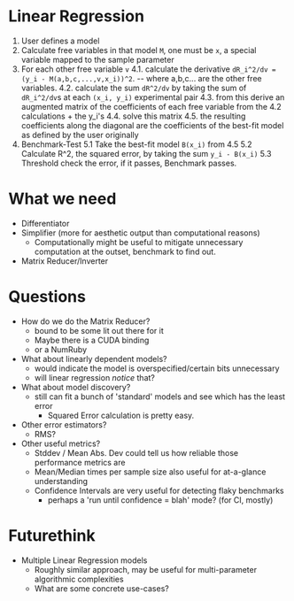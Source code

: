 # Linear Regression

1. User defines a model
2. Calculate free variables in that model `M`, one must be `x`, a special variable
   mapped to the sample parameter
4. For each other free variable `v`
  4.1. calculate the derivative `dR_i^2/dv = (y_i - M(a,b,c,...,v,x_i))^2`. -- where
       a,b,c... are the other free variables.
  4.2. calculate the sum `dR^2/dv` by taking the sum of `dR_i^2/dv`s at each
       `(x_i, y_i)` experimental pair
  4.3. from this derive an augmented matrix of the coefficients of each free
       variable from the 4.2 calculations + the y_i's
  4.4. solve this matrix
  4.5. the resulting coefficients along the diagonal are the coefficients of the
       best-fit model as defined by the user originally
5. Benchmark-Test
  5.1 Take the best-fit model `B(x_i)` from 4.5
  5.2 Calculate R^2, the squared error, by taking the sum `y_i - B(x_i)`
  5.3 Threshold check the error, if it passes, Benchmark passes.


# What we need

* Differentiator
* Simplifier (more for aesthetic output than computational reasons)
  - Computationally might be useful to mitigate unnecessary computation at the
    outset, benchmark to find out.
* Matrix Reducer/Inverter

# Questions

* How do we do the Matrix Reducer?
  - bound to be some lit out there for it
  - Maybe there is a CUDA binding
  - or a NumRuby
* What about linearly dependent models?
  - would indicate the model is overspecified/certain bits unnecessary
  - will linear regression *notice* that?
* What about model discovery?
  - still can fit a bunch of 'standard' models and see which has the least error
    * Squared Error calculation is pretty easy.
* Other error estimators?
  - RMS?
* Other useful metrics?
  - Stddev / Mean Abs. Dev could tell us how reliable those performance metrics
    are
  - Mean/Median times per sample size also useful for at-a-glance understanding
  - Confidence Intervals are very useful for detecting flaky benchmarks
    * perhaps a 'run until confidence = blah' mode? (for CI, mostly)

# Futurethink

* Multiple Linear Regression models
  - Roughly similar approach, may be useful for multi-parameter algorithmic
    complexities
  - What are some concrete use-cases?






